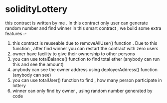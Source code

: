 # solidityLottery

this contract is written by me .
In this contract only user can generate random number and find winner 
in this smart contract , we build some extra features :-
<ol>
      <li>this contract is reuseable due to removeAllUser() function . Due to this function ,
         after find winner you can restart the contract with zero users</li>
      <li> owner have facility to give their ownership to other persons</li>
      <li> you can use totalBalance() function to find total ether (anybody can run this and see the amount)</li>
      <li> anybody can see the owner address using deployerAddress() function (anybody can see)</li>
      <li> you can use totalUser() function to find , how many person participate in lottery</li>
      <li> winner can only find by owner , using random number generated by code</li>
</ol>

